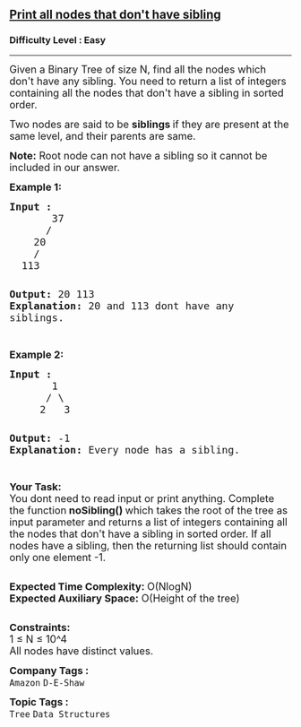 <h2><a href="https://practice.geeksforgeeks.org/problems/print-all-nodes-that-dont-have-sibling/1?page=1&difficulty[]=0&category[]=Tree&sortBy=submissions">Print all nodes that don't have sibling</a></h2><h3>Difficulty Level : Easy</h3><hr><div class="problems_problem_content__Xm_eO"><p><span style="font-size: 18px;">Given a Binary Tree of size N, find all the nodes which don't have any sibling. You need to return&nbsp;a list of integers containing all the nodes that don't have a sibling in sorted order.</span></p>
<p><span style="font-size: 18px;">Two nodes are said to be <strong>siblings </strong>if they are present at the same level, and their parents are same.</span></p>
<p><span style="font-size: 18px;"><strong>Note:</strong> Root node can not have a sibling so it cannot be included in our answer.</span></p>
<p><span style="font-size: 18px;"><strong>Example 1:</strong></span></p>
<pre><span style="font-size: 18px;"><strong>Input :</strong>
       37
      /   
    20
    /     
  113 </span>

<span style="font-size: 18px;"><strong>Output: </strong>20 113
<strong>Explanation: </strong>20 and 113 dont have any siblings.</span></pre>
<p><br><span style="font-size: 18px;"><strong>Example 2:</strong></span></p>
<pre><span style="font-size: 18px;"><strong>Input :</strong>
       1
      / \
     2   3 </span>

<span style="font-size: 18px;"><strong>Output:</strong> -1
<strong>Explanation: </strong>Every node has a sibling.</span></pre>
<p><br><span style="font-size: 18px;"><strong>Your Task: &nbsp;</strong><br>You dont need to read input or print anything. Complete the function<strong> noSibling() </strong>which takes the root of the tree as input parameter and returns a list of integers containing all the nodes that don't have a sibling in sorted order. If all nodes have a sibling, then the returning list should contain only one element -1.</span></p>
<p><br><span style="font-size: 18px;"><strong>Expected Time Complexity: </strong>O(NlogN)<br><strong>Expected Auxiliary Space:</strong> O(Height of the tree)</span></p>
<p><br><span style="font-size: 18px;"><strong>Constraints:</strong><br>1 ≤ N ≤ 10^4<br>All nodes have distinct values.</span></p></div><p><span style=font-size:18px><strong>Company Tags : </strong><br><code>Amazon</code>&nbsp;<code>D-E-Shaw</code>&nbsp;<br><p><span style=font-size:18px><strong>Topic Tags : </strong><br><code>Tree</code>&nbsp;<code>Data Structures</code>&nbsp;